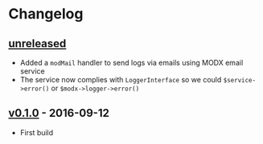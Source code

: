 # Changelog


## [unreleased]

* Added a `modMail` handler to send logs via emails using MODX email service
* The service now complies with `LoggerInterface` so we could `$service->error()` or `$modx->logger->error()`


## [v0.1.0] - 2016-09-12

* First build


[unreleased]: https://github.com/meltingmedia/monolog/compare/0.1.0...HEAD
[v0.1.0]: https://github.com/meltingmedia/monolog/commits/0.1.0
